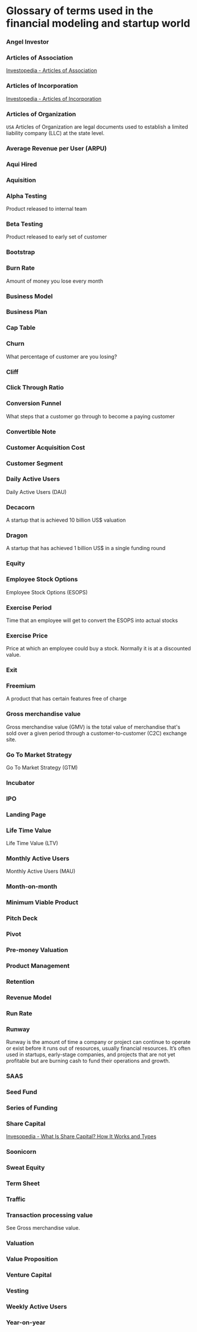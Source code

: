 # Glossary of terms used in the financial modeling and startup world
### Angel Investor
### Articles of Association
[Investopedia - Articles of Association](https://www.investopedia.com/terms/a/articles-of-association.asp)
### Articles of Incorporation
[Investopedia - Articles of Incorporation](https://www.investopedia.com/terms/a/articlesofincorporation.asp)
### Articles of Organization
`USA` Articles of Organization are legal documents used to establish a limited liability company (LLC) at the state level.
### Average Revenue per User (ARPU)
### Aqui Hired
### Aquisition
### Alpha Testing
Product released to internal team
### Beta Testing
Product released to early set of customer
### Bootstrap
### Burn Rate
Amount of money you lose every month
### Business Model
### Business Plan
### Cap Table
### Churn
What percentage of customer are you losing?
### Cliff
### Click Through Ratio
### Conversion Funnel
What steps that a customer go through to become a paying customer
### Convertible Note
### Customer Acquisition Cost
### Customer Segment
### Daily Active Users
Daily Active Users (DAU)
### Decacorn
A startup that is achieved 10 billion US$ valuation 
### Dragon
A startup that has achieved 1 billion US$ in a single funding round
### Equity
### Employee Stock Options
Employee Stock Options (ESOPS)
### Exercise Period
Time that an employee will get to convert the ESOPS into actual stocks
### Exercise Price
Price at which an employee could buy a stock. Normally it is at a discounted value.
### Exit
### Freemium
A product that has certain features free of charge
### Gross merchandise value
Gross merchandise value (GMV) is the total value of merchandise that's sold over a given period through a customer-to-customer (C2C) exchange site.
### Go To Market Strategy
Go To Market Strategy (GTM)
### Incubator
### IPO
### Landing Page
### Life Time Value
Life Time Value (LTV)
### Monthly Active Users
Monthly Active Users (MAU)
### Month-on-month
### Minimum Viable Product
### Pitch Deck
### Pivot
### Pre-money Valuation
### Product Management
### Retention
### Revenue Model
### Run Rate
### Runway
Runway is the amount of time a company or project can continue to operate or exist before it runs out of resources, usually financial resources. It’s often used in startups, early-stage companies, and projects that are not yet profitable but are burning cash to fund their operations and growth.
### SAAS
### Seed Fund
### Series of Funding
### Share Capital
[Invesopedia - What Is Share Capital? How It Works and Types](https://www.investopedia.com/terms/s/sharecapital.asp)
### Soonicorn
### Sweat Equity
### Term Sheet
### Traffic
### Transaction processing value
See Gross merchandise value.
### Valuation
### Value Proposition
### Venture Capital
### Vesting
### Weekly Active Users
### Year-on-year
